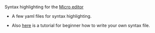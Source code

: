 Syntax highlighting for the [Micro editor](https://github.com/zyedidia/micro)

- A few yaml files for syntax highlighting.

- Also [here](https://github.com/MarcusE1W/micro-syntax/blob/master/micro-syntax1.md) is a tutorial for beginner how to write your own syntax file.

